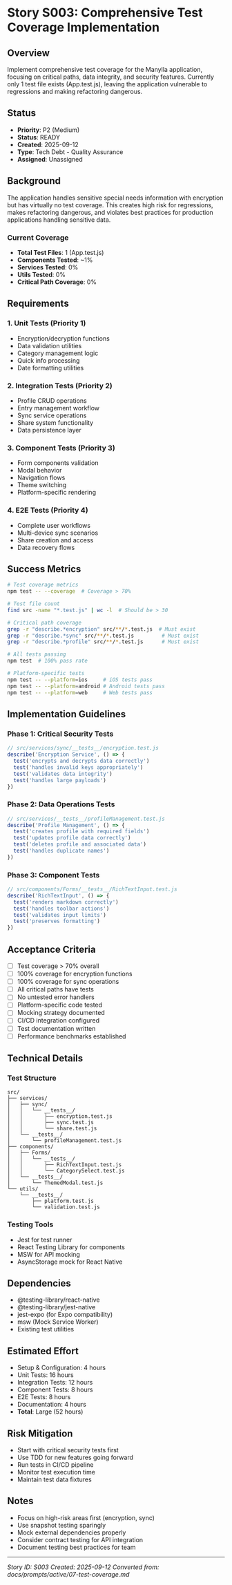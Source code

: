 # Story S003: Comprehensive Test Coverage Implementation

## Overview
Implement comprehensive test coverage for the Manylla application, focusing on critical paths, data integrity, and security features. Currently only 1 test file exists (App.test.js), leaving the application vulnerable to regressions and making refactoring dangerous.

## Status
- **Priority**: P2 (Medium)
- **Status**: READY
- **Created**: 2025-09-12
- **Type**: Tech Debt - Quality Assurance
- **Assigned**: Unassigned

## Background
The application handles sensitive special needs information with encryption but has virtually no test coverage. This creates high risk for regressions, makes refactoring dangerous, and violates best practices for production applications handling sensitive data.

### Current Coverage
- **Total Test Files**: 1 (App.test.js)
- **Components Tested**: ~1%
- **Services Tested**: 0%
- **Utils Tested**: 0%
- **Critical Path Coverage**: 0%

## Requirements

### 1. Unit Tests (Priority 1)
- Encryption/decryption functions
- Data validation utilities
- Category management logic
- Quick info processing
- Date formatting utilities

### 2. Integration Tests (Priority 2)
- Profile CRUD operations
- Entry management workflow
- Sync service operations
- Share system functionality
- Data persistence layer

### 3. Component Tests (Priority 3)
- Form components validation
- Modal behavior
- Navigation flows
- Theme switching
- Platform-specific rendering

### 4. E2E Tests (Priority 4)
- Complete user workflows
- Multi-device sync scenarios
- Share creation and access
- Data recovery flows

## Success Metrics
```bash
# Test coverage metrics
npm test -- --coverage  # Coverage > 70%

# Test file count
find src -name "*.test.js" | wc -l  # Should be > 30

# Critical path coverage
grep -r "describe.*encryption" src/**/*.test.js  # Must exist
grep -r "describe.*sync" src/**/*.test.js         # Must exist
grep -r "describe.*profile" src/**/*.test.js      # Must exist

# All tests passing
npm test  # 100% pass rate

# Platform-specific tests
npm test -- --platform=ios     # iOS tests pass
npm test -- --platform=android # Android tests pass
npm test -- --platform=web     # Web tests pass
```

## Implementation Guidelines

### Phase 1: Critical Security Tests
```javascript
// src/services/sync/__tests__/encryption.test.js
describe('Encryption Service', () => {
  test('encrypts and decrypts data correctly')
  test('handles invalid keys appropriately')
  test('validates data integrity')
  test('handles large payloads')
})
```

### Phase 2: Data Operations Tests
```javascript
// src/services/__tests__/profileManagement.test.js
describe('Profile Management', () => {
  test('creates profile with required fields')
  test('updates profile data correctly')
  test('deletes profile and associated data')
  test('handles duplicate names')
})
```

### Phase 3: Component Tests
```javascript
// src/components/Forms/__tests__/RichTextInput.test.js
describe('RichTextInput', () => {
  test('renders markdown correctly')
  test('handles toolbar actions')
  test('validates input limits')
  test('preserves formatting')
})
```

## Acceptance Criteria
- [ ] Test coverage > 70% overall
- [ ] 100% coverage for encryption functions
- [ ] 100% coverage for sync operations
- [ ] All critical paths have tests
- [ ] No untested error handlers
- [ ] Platform-specific code tested
- [ ] Mocking strategy documented
- [ ] CI/CD integration configured
- [ ] Test documentation written
- [ ] Performance benchmarks established

## Technical Details

### Test Structure
```
src/
├── services/
│   ├── sync/
│   │   └── __tests__/
│   │       ├── encryption.test.js
│   │       ├── sync.test.js
│   │       └── share.test.js
│   └── __tests__/
│       └── profileManagement.test.js
├── components/
│   ├── Forms/
│   │   └── __tests__/
│   │       ├── RichTextInput.test.js
│   │       └── CategorySelect.test.js
│   └── __tests__/
│       └── ThemedModal.test.js
└── utils/
    └── __tests__/
        ├── platform.test.js
        └── validation.test.js
```

### Testing Tools
- Jest for test runner
- React Testing Library for components
- MSW for API mocking
- AsyncStorage mock for React Native

## Dependencies
- @testing-library/react-native
- @testing-library/jest-native
- jest-expo (for Expo compatibility)
- msw (Mock Service Worker)
- Existing test utilities

## Estimated Effort
- Setup & Configuration: 4 hours
- Unit Tests: 16 hours
- Integration Tests: 12 hours
- Component Tests: 8 hours
- E2E Tests: 8 hours
- Documentation: 4 hours
- **Total**: Large (52 hours)

## Risk Mitigation
- Start with critical security tests first
- Use TDD for new features going forward
- Run tests in CI/CD pipeline
- Monitor test execution time
- Maintain test data fixtures

## Notes
- Focus on high-risk areas first (encryption, sync)
- Use snapshot testing sparingly
- Mock external dependencies properly
- Consider contract testing for API integration
- Document testing best practices for team

---
*Story ID: S003*
*Created: 2025-09-12*
*Converted from: docs/prompts/active/07-test-coverage.md*